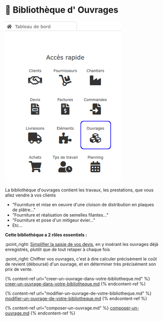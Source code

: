 # 📎 Bibliothèque d' Ouvrages

![](../../../.gitbook/assets/ouvrages-acces-rapide.png)

La bibliothèque d'ouvrages contient les travaux, les prestations, que vous allez vendre à vos clients

* "Fourniture et mise en oeuvre d'une cloison de distribution en plaques de plâtre..."
* "Fourniture et réalisation de semelles filantes..."
* "Fourniture et pose d'un mitigeur évier..."
*   Etc...



**Cette bibliothèque a 2 rôles essentiels :**

:point\_right: [Simplifier la saisie de vos devis](../../les-devis/les-indispensables-du-devis/saisir-les-lignes-du-devis/#methodes-de-saisie), en y insérant les ouvrages déjà enregistrés, plutôt que de tout retaper à chaque fois

:point\_right: Chiffrer vos ouvrages, c'est à dire calculer précisément le coût de revient (déboursé) d'un ouvrage, et en déterminer très précisément son prix de vente.



{% content-ref url="creer-un-ouvrage-dans-votre-bibliotheque.md" %}
[creer-un-ouvrage-dans-votre-bibliotheque.md](creer-un-ouvrage-dans-votre-bibliotheque.md)
{% endcontent-ref %}

{% content-ref url="modifier-un-ouvrage-de-votre-bibliotheque.md" %}
[modifier-un-ouvrage-de-votre-bibliotheque.md](modifier-un-ouvrage-de-votre-bibliotheque.md)
{% endcontent-ref %}

{% content-ref url="composer-un-ouvrage.md" %}
[composer-un-ouvrage.md](composer-un-ouvrage.md)
{% endcontent-ref %}


